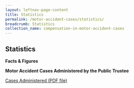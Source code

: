 ```yaml
---
layout: leftnav-page-content
title: Statistics
permalink: /motor-accident-cases/statistics/
breadcrumb: Statistics
collection_name: compensation-in-motor-accident-cases
---
```


Statistics
---
**Facts & Figures**

**Motor Accident Cases Administered by the Public Trustee** 

[Cases Administered (PDF file)](/files/ACJun18.pdf)
